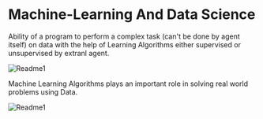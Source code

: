 # Machine-Learning And Data Science
Ability of a program to perform a complex task (can't be done by agent itself) on data with the help of Learning Algorithms either supervised or unsupervised by extranl agent.


          
![Readme1](https://github.com/shivendrapratap2/Machine-Learning-And-Data-Science/blob/master/Readme_Images/ML.png)


Machine Learning Algorithms plays an important role in solving real world problems using Data.

![Readme1](https://github.com/shivendrapratap2/Machine-Learning-And-Data-Science/blob/master/Readme_Images/DS.png)
